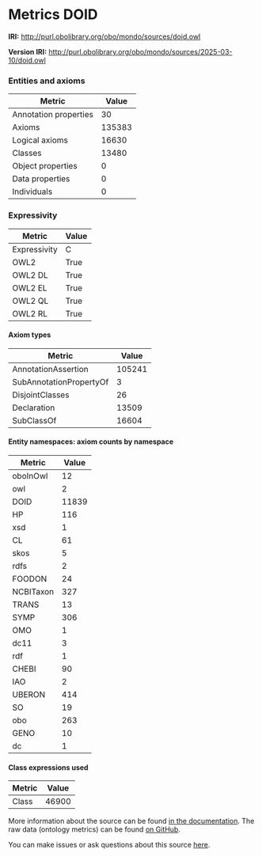 # Metrics DOID

**IRI:** http://purl.obolibrary.org/obo/mondo/sources/doid.owl

**Version IRI:** http://purl.obolibrary.org/obo/mondo/sources/2025-03-10/doid.owl

### Entities and axioms

| Metric | Value |
| ------ | ----- |
| Annotation properties | 30 |
| Axioms | 135383 |
| Logical axioms | 16630 |
| Classes | 13480 |
| Object properties | 0 |
| Data properties | 0 |
| Individuals | 0 |


### Expressivity

| Metric | Value |
| ------ | ----- |
| Expressivity | C |
| OWL2 | True |
| OWL2 DL | True |
| OWL2 EL | True |
| OWL2 QL | True |
| OWL2 RL | True |

#### Axiom types

| Metric | Value |
| ------ | ----- |
| AnnotationAssertion | 105241 |
| SubAnnotationPropertyOf | 3 |
| DisjointClasses | 26 |
| Declaration | 13509 |
| SubClassOf | 16604 |


#### Entity namespaces: axiom counts by namespace

| Metric | Value |
| ------ | ----- |
| oboInOwl | 12 |
| owl | 2 |
| DOID | 11839 |
| HP | 116 |
| xsd | 1 |
| CL | 61 |
| skos | 5 |
| rdfs | 2 |
| FOODON | 24 |
| NCBITaxon | 327 |
| TRANS | 13 |
| SYMP | 306 |
| OMO | 1 |
| dc11 | 3 |
| rdf | 1 |
| CHEBI | 90 |
| IAO | 2 |
| UBERON | 414 |
| SO | 19 |
| obo | 263 |
| GENO | 10 |
| dc | 1 |


#### Class expressions used

| Metric | Value |
| ------ | ----- |
| Class | 46900 |


More information about the source can be found [in the documentation](../sources.md). The raw data (ontology metrics) can be found [on GitHub](https://github.com/monarch-initiative/mondo-ingest/tree/main/src/ontology/metadata).

You can make issues or ask questions about this source [here](https://github.com/monarch-initiative/mondo-ingest/issues).

